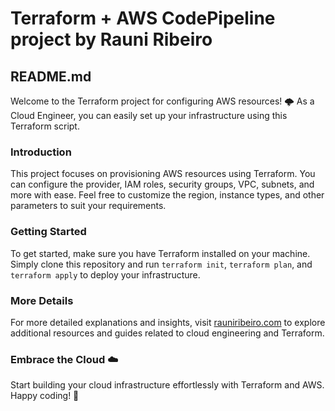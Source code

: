# Terraform + AWS CodePipeline project by Rauni Ribeiro

## README.md

Welcome to the Terraform project for configuring AWS resources! 🌩️ As a Cloud Engineer, you can easily set up your infrastructure using this Terraform script. 

### Introduction
This project focuses on provisioning AWS resources using Terraform. You can configure the provider, IAM roles, security groups, VPC, subnets, and more with ease. Feel free to customize the region, instance types, and other parameters to suit your requirements.

### Getting Started
To get started, make sure you have Terraform installed on your machine. Simply clone this repository and run `terraform init`, `terraform plan`, and `terraform apply` to deploy your infrastructure.

### More Details
For more detailed explanations and insights, visit [rauniribeiro.com](https://rauniribeiro.com) to explore additional resources and guides related to cloud engineering and Terraform.

### Embrace the Cloud ☁️
Start building your cloud infrastructure effortlessly with Terraform and AWS. Happy coding! 🚀
